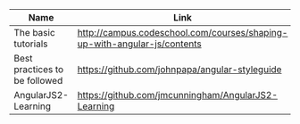 Name | Link
------------ | -------------
The basic tutorials | http://campus.codeschool.com/courses/shaping-up-with-angular-js/contents
Best practices to be followed | https://github.com/johnpapa/angular-styleguide
AngularJS2-Learning | https://github.com/jmcunningham/AngularJS2-Learning
